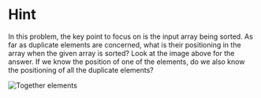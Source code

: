 # Hint
In this problem, the key point to focus on is the input array being sorted.
As far as duplicate elements are concerned, what is their positioning
in the array when the given array is sorted?
Look at the image above for the answer. If we know the position of one of the elements, do we also know the positioning of all the duplicate elements?

![Together elements](https://assets.leetcode.com/uploads/2019/10/20/hint_rem_dup.png)